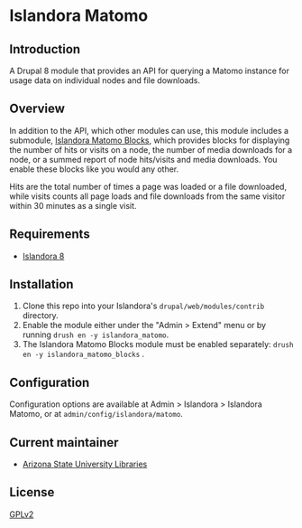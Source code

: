 # Islandora Matomo

## Introduction

A Drupal 8 module that provides an API for querying a Matomo instance for usage data on individual nodes and file downloads.

## Overview

In addition to the API, which other modules can use, this module includes a submodule, [Islandora Matomo Blocks](modules/islandora_matomo_blocks), which provides blocks for displaying the number of hits or visits on a node, the number of media downloads for a node, or a summed report of node hits/visits and media downloads. You enable these blocks like you would any other.

Hits are the total number of times a page was loaded or a file downloaded, while visits counts all page loads and file downloads from the same visitor within 30 minutes as a single visit.

## Requirements

* [Islandora 8](https://github.com/Islandora/islandora)

## Installation

1. Clone this repo into your Islandora's `drupal/web/modules/contrib` directory.
1. Enable the module either under the "Admin > Extend" menu or by running `drush en -y islandora_matomo`.
1. The Islandora Matomo Blocks module must be enabled separately: `drush en -y islandora_matomo_blocks` .

## Configuration

Configuration options are available at Admin > Islandora > Islandora Matomo, or at `admin/config/islandora/matomo`. 

## Current maintainer

* [Arizona State University Libraries ](https://github.com/asulibraries)

## License

[GPLv2](http://www.gnu.org/licenses/gpl-2.0.txt)
